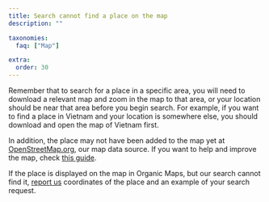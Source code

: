 ```yaml
---
title: Search cannot find a place on the map
description: ""

taxonomies:
  faq: ["Map"]

extra:
  order: 30
---
```


Remember that to search for a place in a specific area, you will need to download a relevant map and zoom in the map to that area, or your location should be near that area before you begin search. For example, if you want to find a place in Vietnam and your location is somewhere else, you should download and open the map of Vietnam first.

In addition, the place may not have been added to the map yet at [OpenStreetMap.org](https://www.openstreetmap.org/), our map data source. If you want to help and improve the map, check [this guide](https://wiki.openstreetmap.org/wiki/Contribute_map_data).

If the place is displayed on the map in Organic Maps, but our search cannot find it, [report us](mailto:support@organicmaps.app) coordinates of the place and an example of your search request.
